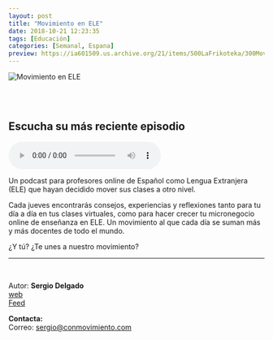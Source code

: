 ```yaml
---
layout: post
title: "Movimiento en ELE"
date: 2018-10-21 12:23:35
tags: [Educación]
categories: [Semanal, Espana]
preview: https://ia601509.us.archive.org/21/items/500LaFrikoteka/300Movimientoenele-SergioDelgado.jpg
---
```


![Movimiento en ELE](https://ia801509.us.archive.org/21/items/500LaFrikoteka/500Movimientoenele-SergioDelgado.jpg)

<br/>
<br/>

## Escucha su más reciente episodio

<!--reproductor-feed=http://www.ivoox.com/movimiento-ele_fg_f1501246_filtro_1.xml-->
<!--reproductor-start-->
<audio id="audio" preload="auto" controls="" src="https://www.ivoox.com/041-weareonlineteachers-nuevo-espacio-colaborativo-para-profesores_mf_30094382_feed_1.mp3"></audio>
<!--reproductor-end-->

Un podcast para profesores online de Español como Lengua Extranjera (ELE) que hayan decidido mover sus clases a otro nivel.

Cada jueves encontrarás consejos, experiencias y reflexiones tanto para tu día a día en tus clases virtuales, como para hacer crecer tu micronegocio online de enseñanza en ELE. Un movimiento al que cada día se suman más y más docentes de todo el mundo. 

¿Y tú? ¿Te unes a nuestro movimiento?

_ _ _

<br>

Autor: **Sergio Delgado**  
[web](https://conmovimiento.com)  
[Feed](http://www.ivoox.com/movimiento-ele_fg_f1501246_filtro_1.xml)  



**Contacta:**  
Correo: [sergio@conmovimiento.com](mailto:sergio@conmovimiento.com)  

